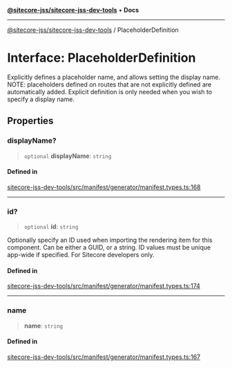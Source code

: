 [**@sitecore-jss/sitecore-jss-dev-tools**](../README.md) • **Docs**

***

[@sitecore-jss/sitecore-jss-dev-tools](../README.md) / PlaceholderDefinition

# Interface: PlaceholderDefinition

Explicitly defines a placeholder name, and allows setting the display name.
NOTE: placeholders defined on routes that are not explicitly defined are automatically added.
Explicit definition is only needed when you wish to specify a display name.

## Properties

### displayName?

> `optional` **displayName**: `string`

#### Defined in

[sitecore-jss-dev-tools/src/manifest/generator/manifest.types.ts:168](https://github.com/Sitecore/jss/blob/19bb6642e4427b5db18d1ab2d795fea2aea54ea3/packages/sitecore-jss-dev-tools/src/manifest/generator/manifest.types.ts#L168)

***

### id?

> `optional` **id**: `string`

Optionally specify an ID used when importing the rendering item for this component.
Can be either a GUID, or a string. ID values must be unique app-wide if specified.
For Sitecore developers only.

#### Defined in

[sitecore-jss-dev-tools/src/manifest/generator/manifest.types.ts:174](https://github.com/Sitecore/jss/blob/19bb6642e4427b5db18d1ab2d795fea2aea54ea3/packages/sitecore-jss-dev-tools/src/manifest/generator/manifest.types.ts#L174)

***

### name

> **name**: `string`

#### Defined in

[sitecore-jss-dev-tools/src/manifest/generator/manifest.types.ts:167](https://github.com/Sitecore/jss/blob/19bb6642e4427b5db18d1ab2d795fea2aea54ea3/packages/sitecore-jss-dev-tools/src/manifest/generator/manifest.types.ts#L167)
